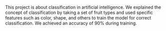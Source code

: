 
This project is about classification in artificial intelligence. We explained the concept of classification by taking a set of fruit types and used specific features such as color, shape, and others to train the model for correct classification. We achieved an accuracy of 90% during training.
